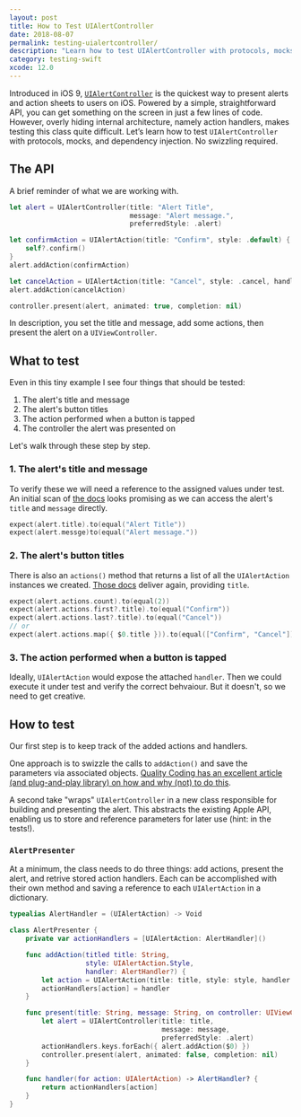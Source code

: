```yaml
---
layout: post
title: How to Test UIAlertController
date: 2018-08-07
permalink: testing-uialertcontroller/
description: "Learn how to test UIAlertController with protocols, mocks, and dependency injection. No swizzling required."
category: testing-swift
xcode: 12.0
---
```


Introduced in iOS 9, [`UIAlertController`](https://developer.apple.com/reference/uikit/uialertcontroller) is the quickest way to present alerts and action sheets to users on iOS. Powered by a simple, straightforward API, you can get something on the screen in just a few lines of code. However, overly hiding internal architecture, namely action handlers, makes testing this class quite difficult. Let’s learn how to test `UIAlertController` with protocols, mocks, and dependency injection. No swizzling required.

## The API

A brief reminder of what we are working with.

```swift
let alert = UIAlertController(title: "Alert Title",
                              message: "Alert message.",
                              preferredStyle: .alert)

let confirmAction = UIAlertAction(title: "Confirm", style: .default) { [weak self] (_) in
    self?.confirm()
}
alert.addAction(confirmAction)

let cancelAction = UIAlertAction(title: "Cancel", style: .cancel, handler: nil)
alert.addAction(cancelAction)

controller.present(alert, animated: true, completion: nil)
```

In description, you set the title and message, add some actions, then present the alert on a `UIViewController`.

## What to test

Even in this tiny example I see four things that should be tested:

1. The alert's title and message
1. The alert's button titles
1. The action performed when a button is tapped
1. The controller the alert was presented on

Let's walk through these step by step.

### 1. The alert's title and message

To verify these we will need a reference to the assigned values under test. An initial scan of [the docs](https://developer.apple.com/reference/uikit/uialertcontroller) looks promising as we can access the alert's `title` and `message` directly.

```swift
expect(alert.title).to(equal("Alert Title"))
expect(alert.messge)to(equal("Alert message."))
```

### 2. The alert's button titles

There is also an `actions()` method that returns a list of all the `UIAlertAction` instances we created. [Those docs](https://developer.apple.com/documentation/uikit/uialertaction) deliver again, providing `title`.

```swift
expect(alert.actions.count).to(equal(2))
expect(alert.actions.first?.title).to(equal("Confirm"))
expect(alert.actions.last?.title).to(equal("Cancel"))
// or
expect(alert.actions.map({ $0.title })).to(equal(["Confirm", "Cancel"]))
```

### 3. The action performed when a button is tapped

Ideally, `UIAlertAction` would expose the attached `handler`. Then we could execute it under test and verify the correct behvaiour. But it doesn't, so we need to get creative.

## How to test

Our first step is to keep track of the added actions and handlers.

One approach is to swizzle the calls to `addAction()` and save the parameters via associated objects. [Quality Coding has an excellent article (and plug-and-play library) on how and why (not) to do this](https://qualitycoding.org/testing-uialertcontroller/).

A second take "wraps" `UIAlertController` in a new class responsible for building and presenting the alert. This abstracts the existing Apple API, enabling us to store and reference parameters for later use (hint: in the tests!).

### `AlertPresenter`

At a minimum, the class needs to do three things: add actions, present the alert, and retrive stored action handlers. Each can be accomplished with their own method and saving a reference to each `UIAlertAction` in a dictionary.

```swift
typealias AlertHandler = (UIAlertAction) -> Void

class AlertPresenter {
    private var actionHandlers = [UIAlertAction: AlertHandler]()

    func addAction(titled title: String,
                   style: UIAlertAction.Style, 
                   handler: AlertHandler?) {
        let action = UIAlertAction(title: title, style: style, handler: handler)
        actionHandlers[action] = handler
    }

    func present(title: String, message: String, on controller: UIViewController) {
        let alert = UIAlertController(title: title,
                                      message: message,
                                      preferredStyle: .alert)
        actionHandlers.keys.forEach({ alert.addAction($0) })
        controller.present(alert, animated: false, completion: nil)
    }

    func handler(for action: UIAlertAction) -> AlertHandler? {
        return actionHandlers[action]
    }
}
```
